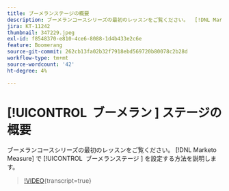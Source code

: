 ```yaml
---
title: ブーメランステージの概要
description: ブーメランコースシリーズの最初のレッスンをご覧ください。  [!DNL Marketo Measure] 内でブーメランステージを設定する方法を説明します。
jira: KT-11242
thumbnail: 347229.jpeg
exl-id: f8548370-e810-4ce6-8088-1d4b433e2c6e
feature: Boomerang
source-git-commit: 262cb13fa02b32f7918ebd569720b80078c2b28d
workflow-type: tm+mt
source-wordcount: '42'
ht-degree: 4%

---
```


# [!UICONTROL &#x200B; ブーメラン &#x200B;] ステージの概要

ブーメランコースシリーズの最初のレッスンをご覧ください。 [!DNL Marketo Measure] で [!UICONTROL &#x200B; ブーメランステージ &#x200B;] を設定する方法を説明します。

>[!VIDEO](https://video.tv.adobe.com/v/3431582/?learn=on&captions=jpn){transcript=true}
